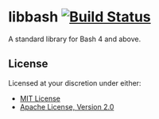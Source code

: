 # libbash [![Build Status][travis.svg]][travis]

A standard library for Bash 4 and above.

## License

Licensed at your discretion under either:

 - [MIT License](./LICENSE-MIT)
 - [Apache License, Version 2.0](./LICENSE-APACHE)

 [travis]: https://travis-ci.org/naftulikay/libbash
 [travis.svg]: https://travis-ci.org/naftulikay/libbash.svg?branch=master
